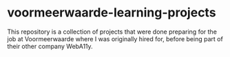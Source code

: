 # voormeerwaarde-learning-projects

This repository is a collection of projects that were done preparing for the job at Voormeerwaarde where I was originally hired for, before being part of their other company WebA11y.
